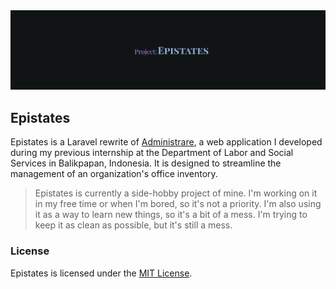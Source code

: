 <div align="center">
   <img src=".github/assets/banner.png" alt="banner"/>
   <br/>
</div>

## Epistates

Epistates is a Laravel rewrite of [Administrare](https://github.com/astrantialabs/administrare), a web application I developed during my previous internship at the Department of Labor and Social Services in Balikpapan, Indonesia. It is designed to streamline the management of an organization's office inventory.

> Epistates is currently a side-hobby project of mine. I'm working on it in my free time or when I'm bored, so it's not a priority. I'm also using it as a way to learn new things, so it's a bit of a mess. I'm trying to keep it as clean as possible, but it's still a mess.

### License

Epistates is licensed under the [MIT License](LICENSE).
